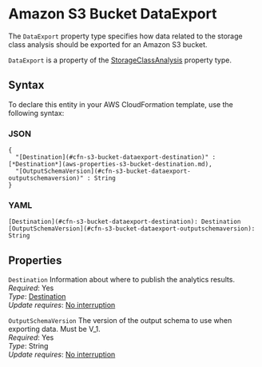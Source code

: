 # Amazon S3 Bucket DataExport<a name="aws-properties-s3-bucket-dataexport"></a>

<a name="aws-properties-s3-bucket-dataexport-description"></a>The `DataExport` property type specifies how data related to the storage class analysis should be exported for an Amazon S3 bucket\.

<a name="aws-properties-s3-bucket-dataexport-inheritance"></a> `DataExport` is a property of the [StorageClassAnalysis](aws-properties-s3-bucket-storageclassanalysis.md) property type\. 

## Syntax<a name="aws-properties-s3-bucket-dataexport-syntax"></a>

To declare this entity in your AWS CloudFormation template, use the following syntax:

### JSON<a name="aws-properties-s3-bucket-dataexport-syntax.json"></a>

```
{
  "[Destination](#cfn-s3-bucket-dataexport-destination)" : [*Destination*](aws-properties-s3-bucket-destination.md),
  "[OutputSchemaVersion](#cfn-s3-bucket-dataexport-outputschemaversion)" : String
}
```

### YAML<a name="aws-properties-s3-bucket-dataexport-syntax.yaml"></a>

```
[Destination](#cfn-s3-bucket-dataexport-destination): Destination
[OutputSchemaVersion](#cfn-s3-bucket-dataexport-outputschemaversion): String
```

## Properties<a name="aws-properties-s3-bucket-dataexport-properties"></a>

`Destination`  <a name="cfn-s3-bucket-dataexport-destination"></a>
Information about where to publish the analytics results\.  
 *Required*: Yes  
 *Type*: [Destination](aws-properties-s3-bucket-destination.md)  
 *Update requires*: [No interruption](using-cfn-updating-stacks-update-behaviors.md#update-no-interrupt) 

`OutputSchemaVersion`  <a name="cfn-s3-bucket-dataexport-outputschemaversion"></a>
The version of the output schema to use when exporting data\. Must be V\_1\.  
 *Required*: Yes  
 *Type*: String  
 *Update requires*: [No interruption](using-cfn-updating-stacks-update-behaviors.md#update-no-interrupt) 